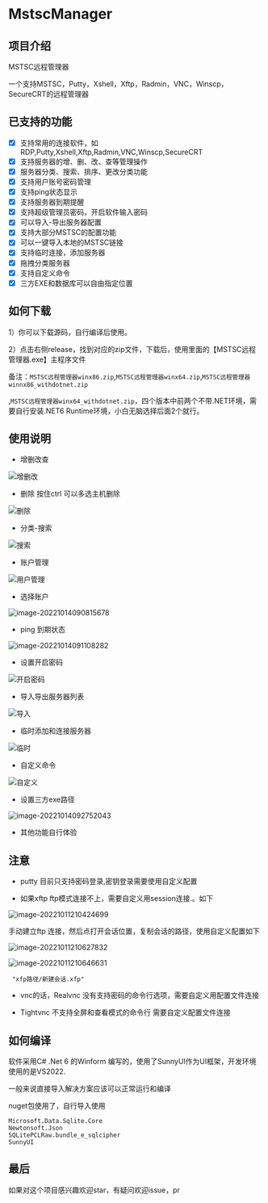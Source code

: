 # MstscManager

## 项目介绍

MSTSC远程管理器

一个支持MSTSC，Putty，Xshell，Xftp，Radmin，VNC，Winscp，SecureCRT的远程管理器

## 已支持的功能

- [x] 支持常用的连接软件，如RDP,Putty,Xshell,Xftp,Radmin,VNC,Winscp,SecureCRT
- [x] 支持服务器的增、删、改、查等管理操作
- [x] 服务器分类、搜索、排序、更改分类功能
- [x] 支持用户账号密码管理
- [x] 支持ping状态显示
- [x] 支持服务器到期提醒
- [x] 支持超级管理员密码，开启软件输入密码
- [x] 可以导入-导出服务器配置
- [x] 支持大部分MSTSC的配置功能
- [x] 可以一键导入本地的MSTSC链接
- [x] 支持临时连接，添加服务器
- [x] 拖拽分类服务器
- [x] 支持自定义命令
- [x] 三方EXE和数据库可以自由指定位置

## 如何下载

1）你可以下载源码，自行编译后使用。

2）点击右侧release，找到对应的zip文件，下载后，使用里面的【MSTSC远程管理器.exe】主程序文件

备注：`MSTSC远程管理器winx86.zip`,`MSTSC远程管理器winx64.zip`,`MSTSC远程管理器winnx86_withdotnet.zip`

,`MSTSC远程管理器winx64_withdotnet.zip`，四个版本中前两个不带.NET环境，需要自行安装.NET6 Runtime环境，小白无脑选择后面2个就行。

## 使用说明

- 增删改查

![增删改](images/增删改.gif)

- 删除 按住ctrl 可以多选主机删除

![删除](images/删除.gif)

- 分类-搜索

![搜索](images/搜索.gif)

- 账户管理

![用户管理](images/用户管理.gif)

- 选择账户

![image-20221014090815678](images/image-20221014090815678.png)

- ping 到期状态

![image-20221014091108282](images/image-20221014091108282.png)

- 设置开启密码

![开启密码](images/开启密码.gif)

- 导入导出服务器列表

![导入](images/导入.gif)

- 临时添加和连接服务器

![临时](images/临时.gif)

- 自定义命令

![自定义](images/自定义.gif)

- 设置三方exe路径

![image-20221014092752043](images/image-20221014092752043.png)

- 其他功能自行体验

## 注意

- putty 目前只支持密码登录,密钥登录需要使用自定义配置

- 如果xftp ftp模式连接不上，需要自定义用session连接.。如下

![image-20221011210424699](images/image-20221011210424699.png)

手动建立ftp 连接，然后点打开会话位置，复制会话的路径，使用自定义配置如下

![image-20221011210627832](images/image-20221011210627832.png)

![image-20221011210646631](images/image-20221011210646631.png)

```
 "xfp路径/新建会话.xfp"
```



- vnc的话，Realvnc 没有支持密码的命令行选项，需要自定义用配置文件连接

- Tightvnc 不支持全屏和查看模式的命令行 需要自定义配置文件连接

## 如何编译

软件采用C#  .Net 6 的Winform 编写的，使用了SunnyUI作为UI框架，开发环境使用的是VS2022.

一般来说直接导入解决方案应该可以正常运行和编译

nuget包使用了，自行导入使用

```
Microsoft.Data.Sqlite.Core
Newtonsoft.Json
SQLitePCLRaw.bundle_e_sqlcipher
SunnyUI
```

## 最后

如果对这个项目感兴趣欢迎star，有疑问欢迎issue，pr